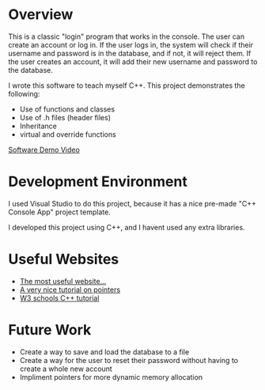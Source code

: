 # Overview

This is a classic "login" program that works in the console. The user can 
create an account or log in. If the user logs in, the system will check if their username
and password is in the database, and if not, it will reject them. If the user creates an
account, it will add their new username and password to the database.

I wrote this software to teach myself C++. This project demonstrates the following:
* Use of functions and classes
* Use of .h files (header files)
* Inheritance
* virtual and override functions

[Software Demo Video](http://youtube.link.goes.here)

# Development Environment

I used Visual Studio to do this project, because it has a nice pre-made "C++ Console App" 
project template.

I developed this project using C++, and I havent used any extra libraries.

# Useful Websites

- [The most useful website...](https://chat.openai.com/)
- [A very nice tutorial on pointers](https://www.youtube.com/watch?v=2ybLD6_2gKM&list=LL&index=11)
- [W3 schools C++ tutorial](https://www.w3schools.com/cpp/default.asp)

# Future Work

- Create a way to save and load the database to a file
- Create a way for the user to reset their password without having to create a whole new account
- Impliment pointers for more dynamic memory allocation
